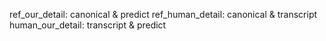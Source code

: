 ref_our_detail: canonical & predict
ref_human_detail: canonical & transcript
human_our_detail: transcript & predict